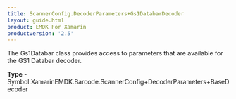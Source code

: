 ```yaml
---
title: ScannerConfig.DecoderParameters+Gs1DatabarDecoder
layout: guide.html
product: EMDK For Xamarin 
productversion: '2.5' 
---
```

The Gs1Databar class provides access to parameters that are available for the GS1 Databar decoder.

**Type** - Symbol.XamarinEMDK.Barcode.ScannerConfig+DecoderParameters+BaseDecoder

